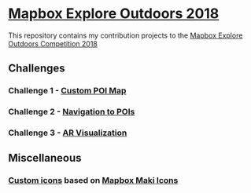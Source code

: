 # [Mapbox Explore Outdoors 2018](https://www.mapbox.com/explore-outdoors/)

This repository contains my contribution projects to the [Mapbox Explore Outdoors Competition 2018](https://www.mapbox.com/explore-outdoors/)

## Challenges

### Challenge 1 - [Custom POI Map](https://api.mapbox.com/styles/v1/felixaetem/cjkh0cpiq22hu2roy2jk9kktc.html?fresh=true&title=true&access_token=pk.eyJ1IjoiZmVsaXhhZXRlbSIsImEiOiI2MmE4YmQ4YjIzOTI2YjY3ZWFmNzUwOTU5NzliOTAxOCJ9.nshlehFGmK_6YmZarM2SHA#9.2/47.514/9.2569)

### Challenge 2 - [Navigation to POIs](navigation)

### Challenge 3 - [AR Visualization](AugmentedAtlas)

## Miscellaneous

### [Custom icons](icons) based on [Mapbox Maki Icons](https://www.mapbox.com/maki-icons/)
